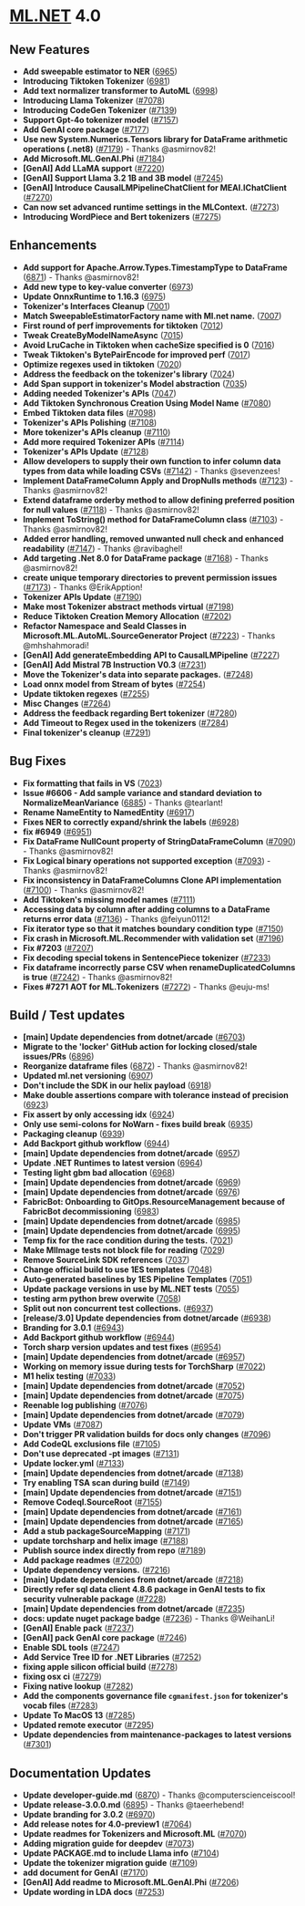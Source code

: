 # [ML.NET](http://dot.net/ml) 4.0

## **New Features**
- **Add sweepable estimator to NER** ([6965](https://github.com/dotnet/machinelearning/pull/6965))
- **Introducing Tiktoken Tokenizer** ([6981](https://github.com/dotnet/machinelearning/pull/6981))
- **Add text normalizer transformer to AutoML** ([6998](https://github.com/dotnet/machinelearning/pull/6998))
- **Introducing Llama Tokenizer** ([#7078](https://github.com/dotnet/machinelearning/pull/7078))
- **Introducing CodeGen Tokenizer** ([#7139](https://github.com/dotnet/machinelearning/pull/7139))
- **Support Gpt-4o tokenizer model** ([#7157](https://github.com/dotnet/machinelearning/pull/7157))
- **Add GenAI core package** ([#7177](https://github.com/dotnet/machinelearning/pull/7177))
- **Use new System.Numerics.Tensors library for DataFrame arithmetic operations  (.net8)** ([#7179](https://github.com/dotnet/machinelearning/pull/7179)) - Thanks @asmirnov82!
- **Add Microsoft.ML.GenAI.Phi** ([#7184](https://github.com/dotnet/machinelearning/pull/7184))
- **[GenAI] Add LLaMA support** ([#7220](https://github.com/dotnet/machinelearning/pull/7220))
- **[GenAI] Support Llama 3.2 1B and 3B model** ([#7245](https://github.com/dotnet/machinelearning/pull/7245))
- **[GenAI] Introduce CausalLMPipelineChatClient for MEAI.IChatClient** ([#7270](https://github.com/dotnet/machinelearning/pull/7270))
- **Can now set advanced runtime settings in the MLContext.** ([#7273](https://github.com/dotnet/machinelearning/pull/7273))
- **Introducing WordPiece and Bert tokenizers** ([#7275](https://github.com/dotnet/machinelearning/pull/7275))

## **Enhancements**
- **Add support for Apache.Arrow.Types.TimestampType to DataFrame** ([6871](https://github.com/dotnet/machinelearning/pull/6871)) - Thanks @asmirnov82!
- **Add new type to key-value converter** ([6973](https://github.com/dotnet/machinelearning/pull/6973))
- **Update OnnxRuntime to 1.16.3** ([6975](https://github.com/dotnet/machinelearning/pull/6975))
- **Tokenizer's Interfaces Cleanup** ([7001](https://github.com/dotnet/machinelearning/pull/7001))
- **Match  SweepableEstimatorFactory name with Ml.net name.** ([7007](https://github.com/dotnet/machinelearning/pull/7007))
- **First round of perf improvements for tiktoken** ([7012](https://github.com/dotnet/machinelearning/pull/7012))
- **Tweak CreateByModelNameAsync** ([7015](https://github.com/dotnet/machinelearning/pull/7015))
- **Avoid LruCache in Tiktoken when cacheSize specified is 0** ([7016](https://github.com/dotnet/machinelearning/pull/7016))
- **Tweak Tiktoken's BytePairEncode for improved perf** ([7017](https://github.com/dotnet/machinelearning/pull/7017))
- **Optimize regexes used in tiktoken** ([7020](https://github.com/dotnet/machinelearning/pull/7020))
- **Address the feedback on the tokenizer's library** ([7024](https://github.com/dotnet/machinelearning/pull/7024))
- **Add Span support in tokenizer's Model abstraction** ([7035](https://github.com/dotnet/machinelearning/pull/7035))
- **Adding needed Tokenizer's APIs** ([7047](https://github.com/dotnet/machinelearning/pull/7047))
- **Add Tiktoken Synchronous Creation Using Model Name** ([#7080](https://github.com/dotnet/machinelearning/pull/7080))
- **Embed Tiktoken data files** ([#7098](https://github.com/dotnet/machinelearning/pull/7098))
- **Tokenizer's APIs Polishing** ([#7108](https://github.com/dotnet/machinelearning/pull/7108))
- **More tokenizer's APIs cleanup** ([#7110](https://github.com/dotnet/machinelearning/pull/7110))
- **Add more required Tokenizer APIs** ([#7114](https://github.com/dotnet/machinelearning/pull/7114))
- **Tokenizer's APIs Update** ([#7128](https://github.com/dotnet/machinelearning/pull/7128))
- **Allow developers to supply their own function to infer column data types from data while loading CSVs** ([#7142](https://github.com/dotnet/machinelearning/pull/7142)) - Thanks @sevenzees!
- **Implement DataFrameColumn Apply and DropNulls methods** ([#7123](https://github.com/dotnet/machinelearning/pull/7123)) - Thanks @asmirnov82!
- **Extend dataframe orderby method to allow defining preferred position for null values** ([#7118](https://github.com/dotnet/machinelearning/pull/7118)) - Thanks @asmirnov82!
- **Implement ToString() method for DataFrameColumn class** ([#7103](https://github.com/dotnet/machinelearning/pull/7103)) - Thanks @asmirnov82!
- **Added error handling, removed unwanted null check and enhanced readability** ([#7147](https://github.com/dotnet/machinelearning/pull/7147)) - Thanks @ravibaghel! 
- **Add targeting .Net 8.0 for DataFrame package** ([#7168](https://github.com/dotnet/machinelearning/pull/7168)) - Thanks @asmirnov82!
- **create unique temporary directories to prevent permission issues** ([#7173](https://github.com/dotnet/machinelearning/pull/7173)) - Thanks @ErikApption!
- **Tokenizer APIs Update** ([#7190](https://github.com/dotnet/machinelearning/pull/7190))
- **Make most Tokenizer abstract methods virtual** ([#7198](https://github.com/dotnet/machinelearning/pull/7198))
- **Reduce Tiktoken Creation Memory Allocation** ([#7202](https://github.com/dotnet/machinelearning/pull/7202))
- **Refactor Namespace and Seald Classes in Microsoft.ML.AutoML.SourceGenerator Project** ([#7223](https://github.com/dotnet/machinelearning/pull/7223)) - Thanks @mhshahmoradi!
- **[GenAI] Add generateEmbedding API to CausalLMPipeline** ([#7227](https://github.com/dotnet/machinelearning/pull/7227))
- **[GenAI] Add Mistral 7B Instruction V0.3** ([#7231](https://github.com/dotnet/machinelearning/pull/7231))
- **Move the Tokenizer's data into separate packages.** ([#7248](https://github.com/dotnet/machinelearning/pull/7248))
- **Load onnx model from Stream of bytes** ([#7254](https://github.com/dotnet/machinelearning/pull/7254))
- **Update tiktoken regexes** ([#7255](https://github.com/dotnet/machinelearning/pull/7255))
- **Misc Changes** ([#7264](https://github.com/dotnet/machinelearning/pull/7264))
- **Address the feedback regarding Bert tokenizer** ([#7280](https://github.com/dotnet/machinelearning/pull/7280))
- **Add Timeout to Regex used in the tokenizers** ([#7284](https://github.com/dotnet/machinelearning/pull/7284))
- **Final tokenizer's cleanup** ([#7291](https://github.com/dotnet/machinelearning/pull/7291))

## **Bug Fixes**
- **Fix formatting that fails in VS** ([7023](https://github.com/dotnet/machinelearning/pull/7023))
- **Issue #6606 - Add sample variance and standard deviation to NormalizeMeanVariance** ([6885](https://github.com/dotnet/machinelearning/pull/6885)) - Thanks @tearlant!
- **Rename NameEntity to NamedEntity** ([#6917](https://github.com/dotnet/machinelearning/pull/6917))
- **Fixes NER to correctly expand/shrink the labels** ([#6928](https://github.com/dotnet/machinelearning/pull/6928))
- **fix #6949** ([#6951](https://github.com/dotnet/machinelearning/pull/6951))
- **Fix DataFrame NullCount property of StringDataFrameColumn** ([#7090](https://github.com/dotnet/machinelearning/pull/7090)) - Thanks @asmirnov82!
- **Fix Logical binary operations not supported exception** ([#7093](https://github.com/dotnet/machinelearning/pull/7093)) - Thanks @asmirnov82!
- **Fix inconsistency in DataFrameColumns Clone API implementation** ([#7100](https://github.com/dotnet/machinelearning/pull/7100)) - Thanks @asmirnov82!
- **Add Tiktoken's missing model names** ([#7111](https://github.com/dotnet/machinelearning/pull/7111))
- **Accessing data by column after adding columns to a DataFrame returns error data** ([#7136](https://github.com/dotnet/machinelearning/pull/7136)) - Thanks @feiyun0112!
- **Fix iterator type so that it matches boundary condition type** ([#7150](https://github.com/dotnet/machinelearning/pull/7150))
- **Fix crash in Microsoft.ML.Recommender with validation set** ([#7196](https://github.com/dotnet/machinelearning/pull/7196))
- **Fix #7203** ([#7207](https://github.com/dotnet/machinelearning/pull/7207))
- **Fix decoding special tokens in SentencePiece tokenizer** ([#7233](https://github.com/dotnet/machinelearning/pull/7233))
- **Fix dataframe incorrectly parse CSV when renameDuplicatedColumns is true** ([#7242](https://github.com/dotnet/machinelearning/pull/7242)) - Thanks @asmirnov82!
- **Fixes #7271 AOT for ML.Tokenizers** ([#7272](https://github.com/dotnet/machinelearning/pull/7272)) - Thanks @euju-ms!

## **Build / Test updates**
- **[main] Update dependencies from dotnet/arcade** ([#6703](https://github.com/dotnet/machinelearning/pull/6703))
- **Migrate to the 'locker' GitHub action for locking closed/stale issues/PRs** ([6896](https://github.com/dotnet/machinelearning/pull/6896))
- **Reorganize dataframe files** ([6872](https://github.com/dotnet/machinelearning/pull/6872)) - Thanks @asmirnov82!
- **Updated ml.net versioning** ([6907](https://github.com/dotnet/machinelearning/pull/6907))
- **Don't include the SDK in our helix payload** ([6918](https://github.com/dotnet/machinelearning/pull/6918))
- **Make double assertions compare with tolerance instead of precision** ([6923](https://github.com/dotnet/machinelearning/pull/6923))
- **Fix assert by only accessing idx** ([6924](https://github.com/dotnet/machinelearning/pull/6924))
- **Only use semi-colons for NoWarn - fixes build break** ([6935](https://github.com/dotnet/machinelearning/pull/6935))
- **Packaging cleanup** ([6939](https://github.com/dotnet/machinelearning/pull/6939))
- **Add Backport github workflow** ([6944](https://github.com/dotnet/machinelearning/pull/6944))
- **[main] Update dependencies from dotnet/arcade** ([6957](https://github.com/dotnet/machinelearning/pull/6957))
- **Update .NET Runtimes to latest version** ([6964](https://github.com/dotnet/machinelearning/pull/6964))
- **Testing light gbm bad allocation** ([6968](https://github.com/dotnet/machinelearning/pull/6968))
- **[main] Update dependencies from dotnet/arcade** ([6969](https://github.com/dotnet/machinelearning/pull/6969))
- **[main] Update dependencies from dotnet/arcade** ([6976](https://github.com/dotnet/machinelearning/pull/6976))
- **FabricBot: Onboarding to GitOps.ResourceManagement because of FabricBot decommissioning** ([6983](https://github.com/dotnet/machinelearning/pull/6983))
- **[main] Update dependencies from dotnet/arcade** ([6985](https://github.com/dotnet/machinelearning/pull/6985))
- **[main] Update dependencies from dotnet/arcade** ([6995](https://github.com/dotnet/machinelearning/pull/6995))
- **Temp fix for the race condition during the tests.** ([7021](https://github.com/dotnet/machinelearning/pull/7021))
- **Make MlImage tests not block file for reading** ([7029](https://github.com/dotnet/machinelearning/pull/7029))
- **Remove SourceLink SDK references** ([7037](https://github.com/dotnet/machinelearning/pull/7037))
- **Change official build to use 1ES templates** ([7048](https://github.com/dotnet/machinelearning/pull/7048))
- **Auto-generated baselines by 1ES Pipeline Templates** ([7051](https://github.com/dotnet/machinelearning/pull/7051))
- **Update package versions in use by ML.NET tests** ([7055](https://github.com/dotnet/machinelearning/pull/7055))
- **testing arm python brew overwite** ([7058](https://github.com/dotnet/machinelearning/pull/7058))
- **Split out non concurrent test collections.** ([#6937](https://github.com/dotnet/machinelearning/pull/6937))
- **[release/3.0] Update dependencies from dotnet/arcade** ([#6938](https://github.com/dotnet/machinelearning/pull/6938))
- **Branding for 3.0.1** ([#6943](https://github.com/dotnet/machinelearning/pull/6943))
- **Add Backport github workflow** ([#6944](https://github.com/dotnet/machinelearning/pull/6944))
- **Torch sharp version updates and test fixes** ([#6954](https://github.com/dotnet/machinelearning/pull/6954))
- **[main] Update dependencies from dotnet/arcade** ([#6957](https://github.com/dotnet/machinelearning/pull/6957))
- **Working on memory issue during tests for TorchSharp** ([#7022](https://github.com/dotnet/machinelearning/pull/7022))
- **M1 helix testing** ([#7033](https://github.com/dotnet/machinelearning/pull/7033))
- **[main] Update dependencies from dotnet/arcade** ([#7052](https://github.com/dotnet/machinelearning/pull/7052))
- **[main] Update dependencies from dotnet/arcade** ([#7075](https://github.com/dotnet/machinelearning/pull/7075))
- **Reenable log publishing** ([#7076](https://github.com/dotnet/machinelearning/pull/7076))
- **[main] Update dependencies from dotnet/arcade** ([#7079](https://github.com/dotnet/machinelearning/pull/7079))
- **Update VMs** ([#7087](https://github.com/dotnet/machinelearning/pull/7087))
- **Don't trigger PR validation builds for docs only changes** ([#7096](https://github.com/dotnet/machinelearning/pull/7096))
- **Add CodeQL exclusions file** ([#7105](https://github.com/dotnet/machinelearning/pull/7105))
- **Don't use deprecated -pt images** ([#7131](https://github.com/dotnet/machinelearning/pull/7131))
- **Update locker.yml** ([#7133](https://github.com/dotnet/machinelearning/pull/7133))
- **[main] Update dependencies from dotnet/arcade** ([#7138](https://github.com/dotnet/machinelearning/pull/7138))
- **Try enabling TSA scan during build** ([#7149](https://github.com/dotnet/machinelearning/pull/7149))
- **[main] Update dependencies from dotnet/arcade** ([#7151](https://github.com/dotnet/machinelearning/pull/7151))
- **Remove Codeql.SourceRoot** ([#7155](https://github.com/dotnet/machinelearning/pull/7155))
- **[main] Update dependencies from dotnet/arcade** ([#7161](https://github.com/dotnet/machinelearning/pull/7161))
- **[main] Update dependencies from dotnet/arcade** ([#7165](https://github.com/dotnet/machinelearning/pull/7165))
- **Add a stub packageSourceMapping** ([#7171](https://github.com/dotnet/machinelearning/pull/7171))
- **update torchsharp and helix image** ([#7188](https://github.com/dotnet/machinelearning/pull/7188))
- **Publish source index directly from repo** ([#7189](https://github.com/dotnet/machinelearning/pull/7189))
- **Add package readmes** ([#7200](https://github.com/dotnet/machinelearning/pull/7200))
- **Update dependency versions.** ([#7216](https://github.com/dotnet/machinelearning/pull/7216))
- **[main] Update dependencies from dotnet/arcade** ([#7218](https://github.com/dotnet/machinelearning/pull/7218))
- **Directly refer sql data client 4.8.6 package in GenAI tests to fix security vulnerable package** ([#7228](https://github.com/dotnet/machinelearning/pull/7228))
- **[main] Update dependencies from dotnet/arcade** ([#7235](https://github.com/dotnet/machinelearning/pull/7235))
- **docs: update nuget package badge** ([#7236](https://github.com/dotnet/machinelearning/pull/7236)) - Thanks @WeihanLi!
- **[GenAI] Enable pack** ([#7237](https://github.com/dotnet/machinelearning/pull/7237))
- **[GenAI] pack GenAI core package** ([#7246](https://github.com/dotnet/machinelearning/pull/7246))
- **Enable SDL tools** ([#7247](https://github.com/dotnet/machinelearning/pull/7247))
- **Add Service Tree ID for .NET Libraries** ([#7252](https://github.com/dotnet/machinelearning/pull/7252))
- **fixing apple silicon official build** ([#7278](https://github.com/dotnet/machinelearning/pull/7278))
- **fixing osx ci** ([#7279](https://github.com/dotnet/machinelearning/pull/7279))
- **Fixing native lookup** ([#7282](https://github.com/dotnet/machinelearning/pull/7282))
- **Add the components governance file `cgmanifest.json` for tokenizer's vocab files** ([#7283](https://github.com/dotnet/machinelearning/pull/7283))
- **Update To MacOS 13** ([#7285](https://github.com/dotnet/machinelearning/pull/7285))
- **Updated remote executor** ([#7295](https://github.com/dotnet/machinelearning/pull/7295))
- **Update dependencies from maintenance-packages to latest versions** ([#7301](https://github.com/dotnet/machinelearning/pull/7301))

## **Documentation Updates**
- **Update developer-guide.md** ([6870](https://github.com/dotnet/machinelearning/pull/6870)) - Thanks @computerscienceiscool!
- **Update release-3.0.0.md** ([6895](https://github.com/dotnet/machinelearning/pull/6895)) - Thanks @taeerhebend!
- **Update branding for 3.0.2** ([#6970](https://github.com/dotnet/machinelearning/pull/6970))
- **Add release notes for 4.0-preview1** ([#7064](https://github.com/dotnet/machinelearning/pull/7064))
- **Update readmes for Tokenizers and Microsoft.ML** ([#7070](https://github.com/dotnet/machinelearning/pull/7070))
- **Adding migration guide for deepdev** ([#7073](https://github.com/dotnet/machinelearning/pull/7073))
- **Update PACKAGE.md to include Llama info** ([#7104](https://github.com/dotnet/machinelearning/pull/7104))
- **Update the tokenizer migration guide** ([#7109](https://github.com/dotnet/machinelearning/pull/7109))
- **add document for GenAI** ([#7170](https://github.com/dotnet/machinelearning/pull/7170))
- **[GenAI] Add readme to Microsoft.ML.GenAI.Phi** ([#7206](https://github.com/dotnet/machinelearning/pull/7206))
- **Update wording in LDA docs** ([#7253](https://github.com/dotnet/machinelearning/pull/7253))
